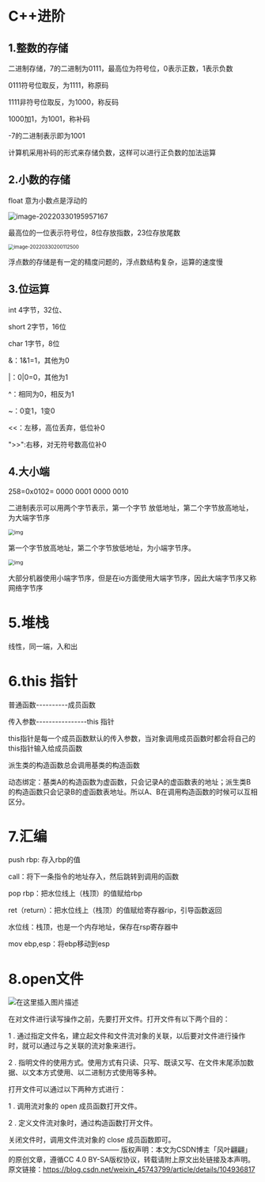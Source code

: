 # C++进阶

## 1.整数的存储

二进制存储，7的二进制为0111，最高位为符号位，0表示正数，1表示负数

0111符号位取反，为1111，称原码

1111非符号位取反，为1000，称反码

1000加1，为1001，称补码

-7的二进制表示即为1001

计算机采用补码的形式来存储负数，这样可以进行正负数的加法运算

## 2.小数的存储

float 意为小数点是浮动的

![image-20220330195957167](C:\Users\魏艳飞\AppData\Roaming\Typora\typora-user-images\image-20220330195957167.png)

最高位的一位表示符号位，8位存放指数，23位存放尾数

<img src="C:\Users\魏艳飞\AppData\Roaming\Typora\typora-user-images\image-20220330200112500.png" alt="image-20220330200112500" style="zoom:70%;" />

浮点数的存储是有一定的精度问题的，浮点数结构复杂，运算的速度慢

## 3.位运算

int 4字节，32位、

short 2字节，16位

char 1字节，8位

&：1&1=1，其他为0

|：0|0=0，其他为1

^：相同为0，相反为1

~：0变1，1变0

<<：左移，高位丢弃，低位补0

">>":右移，对无符号数高位补0

## 4.大小端

258=0x0102= 0000 0001  0000 0010

二进制表示可以用两个字节表示，第一个字节	放低地址，第二个字节放高地址，为大端字节序

<img src="https://img1.mukewang.com/6088cf030001b04704660158.jpg" alt="img" style="zoom:75%;" />

第一个字节放高地址，第二个字节放低地址，为小端字节序。

<img src="https://img1.mukewang.com/6088cf130001e1f404750162.jpg" alt="img" style="zoom:75%;" />

大部分机器使用小端字节序，但是在io方面使用大端字节序，因此大端字节序又称网络字节序

# 5.堆栈

线性，同一端，入和出

# 6.this 指针

普通函数----------成员函数

传入参数----------------this 指针

this指针是每一个成员函数默认的传入参数，当对象调用成员函数时都会将自己的this指针输入给成员函数

派生类的构造函数总会调用基类的构造函数

动态绑定：基类A的构造函数为虚函数，只会记录A的虚函数表的地址；派生类B的构造函数只会记录B的虚函数表地址。所以A、B在调用构造函数的时候可以互相区分。

# 7.汇编

push rbp:   存入rbp的值

call：将下一条指令的地址存入，然后跳转到调用的函数

pop rbp：把水位线上（栈顶）的值赋给rbp

ret（return）：把水位线上（栈顶）的值赋给寄存器rip，引导函数返回

水位线：栈顶，也是一个内存地址，保存在rsp寄存器中	

mov ebp,esp：将ebp移动到esp	

# 8.open文件

![在这里插入图片描述](https://img-blog.csdnimg.cn/20200318084812326.PNG?x-oss-process=image/watermark,type_ZmFuZ3poZW5naGVpdGk,shadow_10,text_aHR0cHM6Ly9ibG9nLmNzZG4ubmV0L3dlaXhpbl80NTc0Mzc5OQ==,size_16,color_FFFFFF,t_70)

在对文件进行读写操作之前，先要打开文件。打开文件有以下两个目的：

1 . 通过指定文件名，建立起文件和文件流对象的关联，以后要对文件进行操作时，就可以通过与之关联的流对象来进行。

2 . 指明文件的使用方式。使用方式有只读、只写、既读又写、在文件末尾添加数据、以文本方式使用、以二进制方式使用等多种。

打开文件可以通过以下两种方式进行：

1 . 调用流对象的 open 成员函数打开文件。

2 . 定义文件流对象时，通过构造函数打开文件。

关闭文件时，调用文件流对象的 close 成员函数即可。
————————————————
版权声明：本文为CSDN博主「风叶翩翩」的原创文章，遵循CC 4.0 BY-SA版权协议，转载请附上原文出处链接及本声明。
原文链接：https://blog.csdn.net/weixin_45743799/article/details/104936817